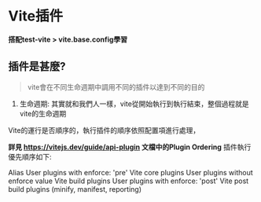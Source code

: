 # Vite插件

**搭配test-vite > vite.base.config學習**

## 插件是甚麼?
> vite會在不同生命週期中調用不同的插件以達到不同的目的

1. 生命週期: 其實就和我們人一樣，vite從開始執行到執行結束，整個過程就是vite的生命週期

Vite的運行是否順序的，執行插件的順序依照配置項進行處理，

**詳見 https://vitejs.dev/guide/api-plugin 文檔中的Plugin Ordering**
插件執行優先順序如下:

Alias
User plugins with enforce: 'pre'
Vite core plugins
User plugins without enforce value
Vite build plugins
User plugins with enforce: 'post'
Vite post build plugins (minify, manifest, reporting)
